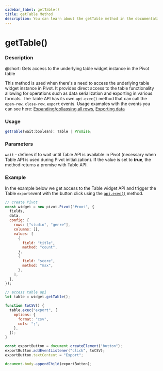 ```yaml
---
sidebar_label: getTable()
title: getTable Method
description: You can learn about the getTable method in the documentation of the DHTMLX JavaScript Pivot library. Browse developer guides and API reference, try out code examples and live demos, and download a free 30-day evaluation version of DHTMLX Pivot.
---
```


# getTable()

### Description

@short: Gets access to the underlying table widget instance in the Pivot table

This method is used when there's a need to access the underlying table widget instance in Pivot. It provides direct access to the table functionality allowing for operations such as data serialization and exporting in various formats. The Table API has its own `api.exec()` method that can call the `open-row`, `close-row`, `export` events. Usage examples with the events you can see here: [Expanding/collapsing all rows](/guides/configuration#expandingcollapsing-all-rows), [Exporting data](/guides/loading-exporting-data#exporting-data)

### Usage

~~~jsx {}
getTable(wait:boolean): Table | Promise;
~~~


### Parameters

`wait` - defines if to wait until Table API is available in Pivot (necessary when Table API is used during Pivot initialization). If the value is set to **true**, the method returns a promise with Table API.

### Example

In the example below we get access to the Table widget API and trigger the Table `export`event with the button click using the [`api.exec()`](/api/internal/exec-method) method.

~~~jsx {}
// create Pivot
const widget = new pivot.Pivot("#root", {
  fields,
  data,
  config: {
    rows: ["studio", "genre"],
    columns: [],
    values: [
      {
        field: "title",
        method: "count",
      },
      {
        field: "score",
        method: "max",
      },
    ],
  },
});

// access table api
let table = widget.getTable();

function toCSV() {
  table.exeс("export", {
    options: {
      format: "csv",
      cols: ";",
    },
  });
}

const exportButton = document.createElement("button");
exportButton.addEventListener("click", toCSV);
exportButton.textContent = "Export";

document.body.appendChild(exportButton);
~~~
